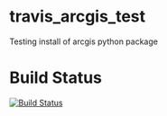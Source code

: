 # travis_arcgis_test
Testing install of arcgis python package

# Build Status
[![Build Status](https://travis-ci.org/sandeepgadhwal/travis_arcgis_test.svg?branch=main)](https://travis-ci.org/sandeepgadhwal/travis_arcgis_test)